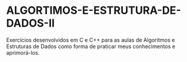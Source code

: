 # ALGORTIMOS-E-ESTRUTURA-DE-DADOS-II
Exercícios desenvolvidos em C e C++ para as aulas de Algoritmos e Estruturas de Dados como forma de praticar meus conhecimentos e aprimorá-los.
